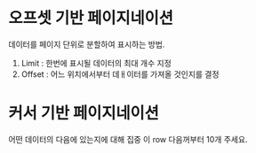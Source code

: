 # 오프셋 기반 페이지네이션
데이터를 페이지 단위로 분할하여 표시하는 방법.
1. Limit : 한번에 표시될 데이터의 최대 개수 지정
2. Offset : 어느 위치에서부터 데ㅐ이터를 가져올 것인지를 결정

# 커서 기반 페이지네이션 
어떤 데이터의 다음에 있는지에 대해 집중
이 row 다음꺼부터 10개 주세요.